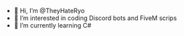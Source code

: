 - 👋 Hi, I’m @TheyHateRyo
- 👀 I’m interested in coding Discord bots and FiveM scrips
- 🌱 I’m currently learning C#
